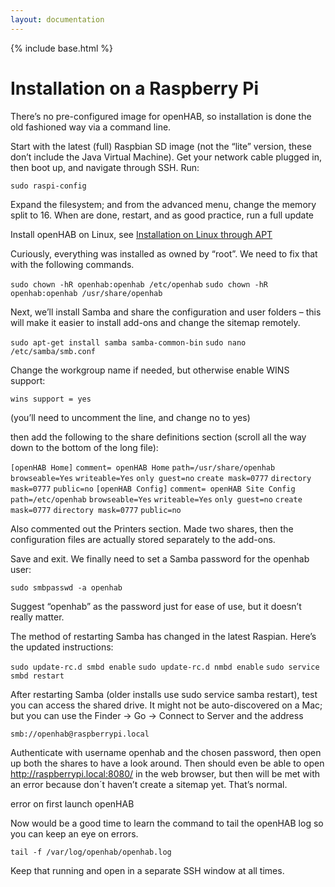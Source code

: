```yaml
---
layout: documentation
---
```


{% include base.html %}

# Installation on a Raspberry Pi

There’s no pre-configured image for openHAB, so installation is done the old fashioned way via a command line.

Start with the latest (full) Raspbian SD image (not the “lite” version, these don’t include the Java Virtual Machine). Get your network cable plugged in, then boot up, and navigate through SSH. Run:

`sudo raspi-config`

Expand the filesystem; and from the advanced menu, change the memory split to 16. When are done, restart, and as good practice, run a full update

Install openHAB on Linux, see [Installation on Linux through APT](http://docs.openhab.org/installation/apt.html)

Curiously, everything was installed as owned by “root”. We need to fix that with the following commands.

`sudo chown -hR openhab:openhab /etc/openhab`
`sudo chown -hR openhab:openhab /usr/share/openhab`

Next, we’ll install Samba and share the configuration and user folders – this will make it easier to install add-ons and change the sitemap remotely.

`sudo apt-get install samba samba-common-bin`
`sudo nano /etc/samba/smb.conf`

Change the workgroup name if needed, but otherwise enable WINS support:

`wins support = yes`

(you’ll need to uncomment the line, and change no to yes)

then add the following to the share definitions section (scroll all the way down to the bottom of the long file):

`[openHAB Home]`
 `comment= openHAB Home`
 `path=/usr/share/openhab`
 `browseable=Yes`
 `writeable=Yes`
 `only guest=no`
 `create mask=0777`
 `directory mask=0777`
 `public=no`
`[openHAB Config]`
 `comment= openHAB Site Config`
 `path=/etc/openhab`
 `browseable=Yes`
 `writeable=Yes`
 `only guest=no`
 `create mask=0777`
 `directory mask=0777`
 `public=no`

Also commented out the Printers section. Made two shares, then the configuration files are actually stored separately to the add-ons.

Save and exit. We finally need to set a Samba password for the openhab user:

`sudo smbpasswd -a openhab`

Suggest “openhab” as the password just for ease of use, but it doesn’t really matter.

The method of restarting Samba has changed in the latest Raspian. Here’s the updated instructions:

`sudo update-rc.d smbd enable`
`sudo update-rc.d nmbd enable`
`sudo service smbd restart`

After restarting Samba (older installs use sudo service samba restart), test you can access the shared drive. It might not be auto-discovered on a Mac; but you can use the Finder -> Go -> Connect to Server and the address

`smb://openhab@raspberrypi.local`

Authenticate with username openhab and the chosen password, then open up both the shares to have a look around. Then should even be able to open http://raspberrypi.local:8080/ in the web browser, but then will be met with an error because don´t haven’t create a sitemap yet. That’s normal.

error on first launch openHAB

Now would be a good time to learn the command to tail the openHAB log so you can keep an eye on errors.

`tail -f /var/log/openhab/openhab.log`

Keep that running and open in a separate SSH window at all times.

